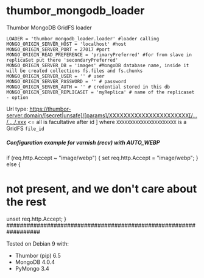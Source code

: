 # thumbor_mongodb_loader
Thumbor MongoDB GridFS loader


```
LOADER = 'thumbor_mongodb_loader.loader' #loader calling
MONGO_ORIGIN_SERVER_HOST = 'localhost' #host
MONGO_ORIGIN_SERVER_PORT = 27017 #port
MONGO_ORIGIN_READ_PREFERENCE = 'primaryPreferred' #for from slave in replicaSet put there 'secondaryPreferred'
MONGO_ORIGIN_SERVER_DB = 'images' #MongoDB database name, inside it will be created collections fs.files and fs.chunks
MONGO_ORIGIN_SERVER_USER = '' # user
MONGO_ORIGIN_SERVER_PASSWORD = '' # password
MONGO_ORIGIN_SERVER_AUTH = '' # credential stored in this db
MONGO_ORIGIN_SERVER_REPLICASET = 'myReplica' # name of the replicaset - option
```

Url type: https://thumbor-server.domain/[secret|unsafe]/[params]/XXXXXXXXXXXXXXXXXXXXXX[/.../..../.xxx  <= all is facultative after id ]
where `XXXXXXXXXXXXXXXXXXXXXX` is a GridFS `file_id`


##### Configuration example for varnish (recv) with AUTO_WEBP ####
if (req.http.Accept ~ "image/webp") {
  set req.http.Accept = "image/webp";
} else {
  # not present, and we don't care about the rest
  unset req.http.Accept;
}
##################################################################


Tested on Debian 9 with:
- Thumbor (pip) 6.5
- MongoDB 4.0.4
- PyMongo 3.4
